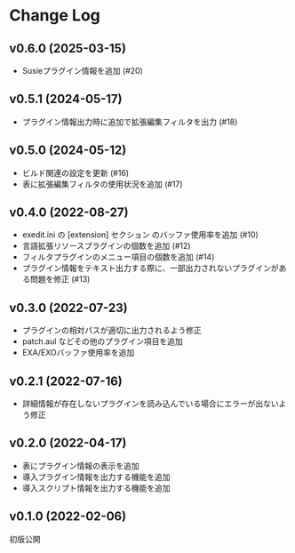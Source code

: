 # Change Log

## v0.6.0 (2025-03-15)
- Susieプラグイン情報を追加 (#20)

## v0.5.1 (2024-05-17)
- プラグイン情報出力時に追加で拡張編集フィルタを出力 (#18)

## v0.5.0 (2024-05-12)
- ビルド関連の設定を更新 (#16)
- 表に拡張編集フィルタの使用状況を追加 (#17)

## v0.4.0 (2022-08-27)
- exedit.ini の [extension] セクション のバッファ使用率を追加 (#10)
- 言語拡張リソースプラグインの個数を追加 (#12)
- フィルタプラグインのメニュー項目の個数を追加 (#14)
- プラグイン情報をテキスト出力する際に、一部出力されないプラグインがある問題を修正 (#13)

## v0.3.0 (2022-07-23)
- プラグインの相対パスが適切に出力されるよう修正
- patch.aul などその他のプラグイン項目を追加
- EXA/EXOバッファ使用率を追加

## v0.2.1 (2022-07-16)
- 詳細情報が存在しないプラグインを読み込んでいる場合にエラーが出ないよう修正

## v0.2.0 (2022-04-17)
- 表にプラグイン情報の表示を追加
- 導入プラグイン情報を出力する機能を追加
- 導入スクリプト情報を出力する機能を追加

## v0.1.0 (2022-02-06)
初版公開
